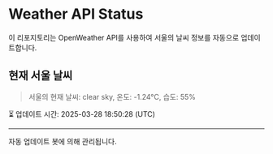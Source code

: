 
# Weather API Status

이 리포지토리는 OpenWeather API를 사용하여 서울의 날씨 정보를 자동으로 업데이트합니다.

## 현재 서울 날씨
> 서울의 현재 날씨: clear sky, 온도: -1.24°C, 습도: 55%

⏳ 업데이트 시간: 2025-03-28 18:50:28 (UTC)

---
자동 업데이트 봇에 의해 관리됩니다.
